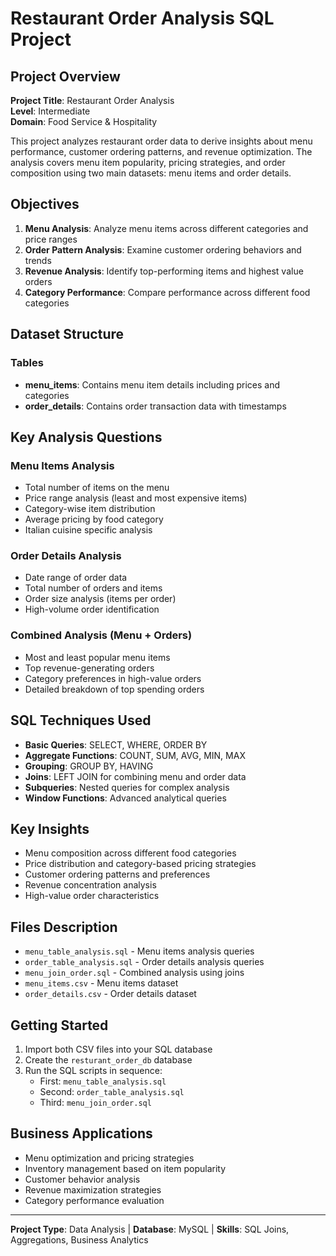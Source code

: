 # Restaurant Order Analysis SQL Project

## Project Overview

**Project Title**: Restaurant Order Analysis  
**Level**: Intermediate  
**Domain**: Food Service & Hospitality

This project analyzes restaurant order data to derive insights about menu performance, customer ordering patterns, and revenue optimization. The analysis covers menu item popularity, pricing strategies, and order composition using two main datasets: menu items and order details.

## Objectives

1. **Menu Analysis**: Analyze menu items across different categories and price ranges
2. **Order Pattern Analysis**: Examine customer ordering behaviors and trends
3. **Revenue Analysis**: Identify top-performing items and highest value orders
4. **Category Performance**: Compare performance across different food categories

## Dataset Structure

### Tables
- **menu_items**: Contains menu item details including prices and categories
- **order_details**: Contains order transaction data with timestamps

## Key Analysis Questions

### Menu Items Analysis
- Total number of items on the menu
- Price range analysis (least and most expensive items)
- Category-wise item distribution
- Average pricing by food category
- Italian cuisine specific analysis

### Order Details Analysis  
- Date range of order data
- Total number of orders and items
- Order size analysis (items per order)
- High-volume order identification

### Combined Analysis (Menu + Orders)
- Most and least popular menu items
- Top revenue-generating orders
- Category preferences in high-value orders
- Detailed breakdown of top spending orders

## SQL Techniques Used

- **Basic Queries**: SELECT, WHERE, ORDER BY
- **Aggregate Functions**: COUNT, SUM, AVG, MIN, MAX
- **Grouping**: GROUP BY, HAVING
- **Joins**: LEFT JOIN for combining menu and order data
- **Subqueries**: Nested queries for complex analysis
- **Window Functions**: Advanced analytical queries

## Key Insights

- Menu composition across different food categories
- Price distribution and category-based pricing strategies
- Customer ordering patterns and preferences
- Revenue concentration analysis
- High-value order characteristics

## Files Description

- `menu_table_analysis.sql` - Menu items analysis queries
- `order_table_analysis.sql` - Order details analysis queries  
- `menu_join_order.sql` - Combined analysis using joins
- `menu_items.csv` - Menu items dataset
- `order_details.csv` - Order details dataset

## Getting Started

1. Import both CSV files into your SQL database
2. Create the `resturant_order_db` database
3. Run the SQL scripts in sequence:
   - First: `menu_table_analysis.sql`
   - Second: `order_table_analysis.sql` 
   - Third: `menu_join_order.sql`

## Business Applications

- Menu optimization and pricing strategies
- Inventory management based on item popularity
- Customer behavior analysis
- Revenue maximization strategies
- Category performance evaluation

---

**Project Type**: Data Analysis | **Database**: MySQL | **Skills**: SQL Joins, Aggregations, Business Analytics
